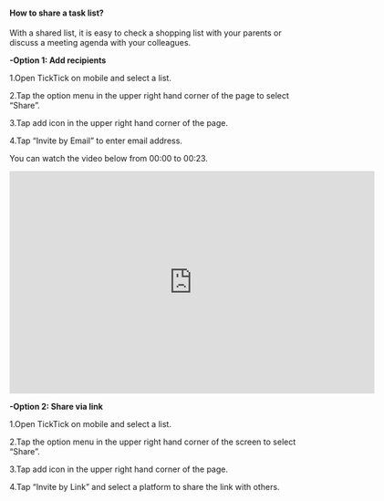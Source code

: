 #### How to share a task list?
With a shared list, it is easy to check a shopping list with your parents or discuss a meeting agenda with your colleagues.

**-Option 1: Add recipients**

1.Open TickTick on mobile and select a list.

2.Tap the option menu in the upper right hand corner of the page to select “Share”.

3.Tap add icon in the upper right hand corner of the page.

4.Tap “Invite by Email” to enter email address.

You can watch the video below from 00:00 to 00:23.

<iframe width="640" height="390" src="https://www.youtube.com/embed/CTW6geOAGtw?list=PLbWRKVi0_aTEwRLCS5T4MD0wCQU_ve8xW" frameborder="0" allowfullscreen></iframe>


**-Option 2: Share via link**

1.Open TickTick on mobile and select a list.

2.Tap the option menu in the upper right hand corner of the screen to select “Share”.

3.Tap add icon in the upper right hand corner of the page.

4.Tap “Invite by Link” and select a platform to share the link with others.








